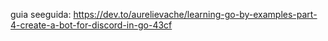 guia seeguida: https://dev.to/aurelievache/learning-go-by-examples-part-4-create-a-bot-for-discord-in-go-43cf

